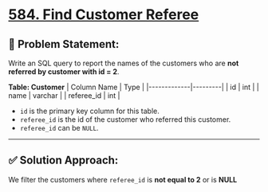 # [584. Find Customer Referee](https://leetcode.com/problems/find-customer-referee/)

## 🧠 Problem Statement:
Write an SQL query to report the names of the customers who are **not referred by customer with id = 2**.

**Table: Customer**
| Column Name | Type    |
|-------------|---------|
| id          | int     |
| name        | varchar |
| referee_id  | int     |

- `id` is the primary key column for this table.
- `referee_id` is the id of the customer who referred this customer.
- `referee_id` can be `NULL`.

---

## ✅ Solution Approach:
We filter the customers where `referee_id` is **not equal to 2** or is **NULL**
